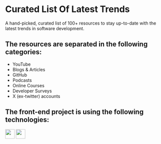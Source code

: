 # Curated List Of Latest Trends 

A hand-picked, curated list of 100+ resources to stay up-to-date with the latest trends in software development.

## The resources are separated in the following categories:

* YouTube
* Blogs & Articles
* GitHub
* Podcasts
* Online Courses
* Developer Surveys
* X (ex-twitter) accounts

## The front-end project is using the following technologies:

<img src="https://img.shields.io/badge/AstroJS-%23563D7C.svg?style=flat&logo=astro&color=white" height="30"> <img src="https://img.shields.io/badge/Tailwind%20CSS-%23563D7C.svg?style=flat&logo=tailwindcss&color=white" height="30">